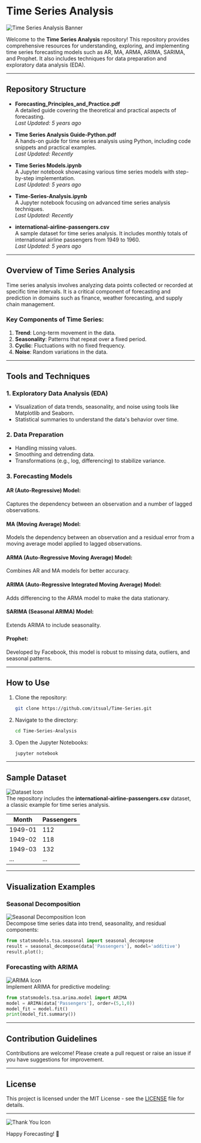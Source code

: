 # Time Series Analysis

![Time Series Analysis Banner](https://img.icons8.com/ios-filled/100/000000/graph-report.png)

Welcome to the **Time Series Analysis** repository! This repository provides comprehensive resources for understanding, exploring, and implementing time series forecasting models such as AR, MA, ARMA, ARIMA, SARIMA, and Prophet. It also includes techniques for data preparation and exploratory data analysis (EDA).

---

## Repository Structure

- **Forecasting_Principles_and_Practice.pdf**  
  A detailed guide covering the theoretical and practical aspects of forecasting.  
  _Last Updated: 5 years ago_

- **Time Series Analysis Guide-Python.pdf**  
  A hands-on guide for time series analysis using Python, including code snippets and practical examples.  
  _Last Updated: Recently_

- **Time Series Models.ipynb**  
  A Jupyter notebook showcasing various time series models with step-by-step implementation.  
  _Last Updated: 5 years ago_

- **Time-Series-Analysis.ipynb**  
  A Jupyter notebook focusing on advanced time series analysis techniques.  
  _Last Updated: Recently_

- **international-airline-passengers.csv**  
  A sample dataset for time series analysis. It includes monthly totals of international airline passengers from 1949 to 1960.  
  _Last Updated: 5 years ago_

---

## Overview of Time Series Analysis

Time series analysis involves analyzing data points collected or recorded at specific time intervals. It is a critical component of forecasting and prediction in domains such as finance, weather forecasting, and supply chain management.

### Key Components of Time Series:

1. **Trend**: Long-term movement in the data.
2. **Seasonality**: Patterns that repeat over a fixed period.
3. **Cyclic**: Fluctuations with no fixed frequency.
4. **Noise**: Random variations in the data.

---

## Tools and Techniques

### 1. **Exploratory Data Analysis (EDA)**
   - Visualization of data trends, seasonality, and noise using tools like Matplotlib and Seaborn.
   - Statistical summaries to understand the data's behavior over time.

### 2. **Data Preparation**
   - Handling missing values.
   - Smoothing and detrending data.
   - Transformations (e.g., log, differencing) to stabilize variance.

### 3. **Forecasting Models**

#### AR (Auto-Regressive) Model:
Captures the dependency between an observation and a number of lagged observations.

#### MA (Moving Average) Model:
Models the dependency between an observation and a residual error from a moving average model applied to lagged observations.

#### ARMA (Auto-Regressive Moving Average) Model:
Combines AR and MA models for better accuracy.

#### ARIMA (Auto-Regressive Integrated Moving Average) Model:
Adds differencing to the ARMA model to make the data stationary.

#### SARIMA (Seasonal ARIMA) Model:
Extends ARIMA to include seasonality.

#### Prophet:
Developed by Facebook, this model is robust to missing data, outliers, and seasonal patterns.

---

## How to Use

1. Clone the repository:
   ```bash
   git clone https://github.com/itsual/Time-Series.git
   ```
2. Navigate to the directory:
   ```bash
   cd Time-Series-Analysis
   ```
3. Open the Jupyter Notebooks:
   ```bash
   jupyter notebook
   ```

---

## Sample Dataset

![Dataset Icon](https://img.icons8.com/ios-filled/50/000000/table.png)  
The repository includes the **international-airline-passengers.csv** dataset, a classic example for time series analysis.

| Month      | Passengers |
|------------|------------|
| 1949-01    | 112        |
| 1949-02    | 118        |
| 1949-03    | 132        |
| ...        | ...        |

---

## Visualization Examples

### Seasonal Decomposition
![Seasonal Decomposition Icon](https://img.icons8.com/ios-filled/50/000000/statistics.png)  
Decompose time series data into trend, seasonality, and residual components:

```python
from statsmodels.tsa.seasonal import seasonal_decompose
result = seasonal_decompose(data['Passengers'], model='additive')
result.plot();
```

### Forecasting with ARIMA
![ARIMA Icon](https://img.icons8.com/ios-filled/50/000000/chart.png)  
Implement ARIMA for predictive modeling:

```python
from statsmodels.tsa.arima.model import ARIMA
model = ARIMA(data['Passengers'], order=(5,1,0))
model_fit = model.fit()
print(model_fit.summary())
```

---

## Contribution Guidelines

Contributions are welcome! Please create a pull request or raise an issue if you have suggestions for improvement.

---

## License

This project is licensed under the MIT License - see the [LICENSE](LICENSE) file for details.

---

![Thank You Icon](https://img.icons8.com/ios-filled/100/000000/handshake.png)

Happy Forecasting! 🌟
